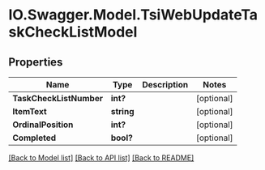 # IO.Swagger.Model.TsiWebUpdateTaskCheckListModel
## Properties

Name | Type | Description | Notes
------------ | ------------- | ------------- | -------------
**TaskCheckListNumber** | **int?** |  | [optional] 
**ItemText** | **string** |  | [optional] 
**OrdinalPosition** | **int?** |  | [optional] 
**Completed** | **bool?** |  | [optional] 

[[Back to Model list]](../README.md#documentation-for-models) [[Back to API list]](../README.md#documentation-for-api-endpoints) [[Back to README]](../README.md)

